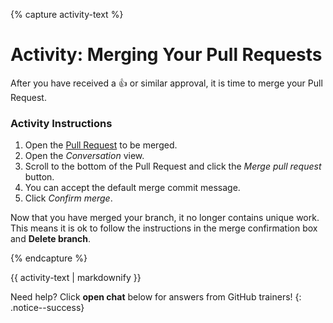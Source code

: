 {% capture activity-text %}
# Activity: Merging Your Pull Requests

After you have received a :+1: or similar approval, it is time to merge your Pull Request.

### Activity Instructions

1. Open the [Pull Request](https://github.com/githubschool/open-enrollment-classes-introduction-to-github/pulls) to be merged.
2. Open the *Conversation* view.
3. Scroll to the bottom of the Pull Request and click the *Merge pull request* button.
4. You can accept the default merge commit message.
5. Click *Confirm merge*.

Now that you have merged your branch, it no longer contains unique work. This means it is ok to follow the instructions in the merge confirmation box and **Delete branch**.

{% endcapture %}

<div class="notice--warning">
  {{ activity-text | markdownify }}
</div>


Need help? Click **open chat** below for answers from GitHub trainers!
{: .notice--success}

